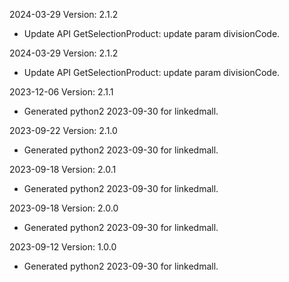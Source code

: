 2024-03-29 Version: 2.1.2
- Update API GetSelectionProduct: update param divisionCode.


2024-03-29 Version: 2.1.2
- Update API GetSelectionProduct: update param divisionCode.


2023-12-06 Version: 2.1.1
- Generated python2 2023-09-30 for linkedmall.

2023-09-22 Version: 2.1.0
- Generated python2 2023-09-30 for linkedmall.

2023-09-18 Version: 2.0.1
- Generated python2 2023-09-30 for linkedmall.

2023-09-18 Version: 2.0.0
- Generated python2 2023-09-30 for linkedmall.

2023-09-12 Version: 1.0.0
- Generated python2 2023-09-30 for linkedmall.

